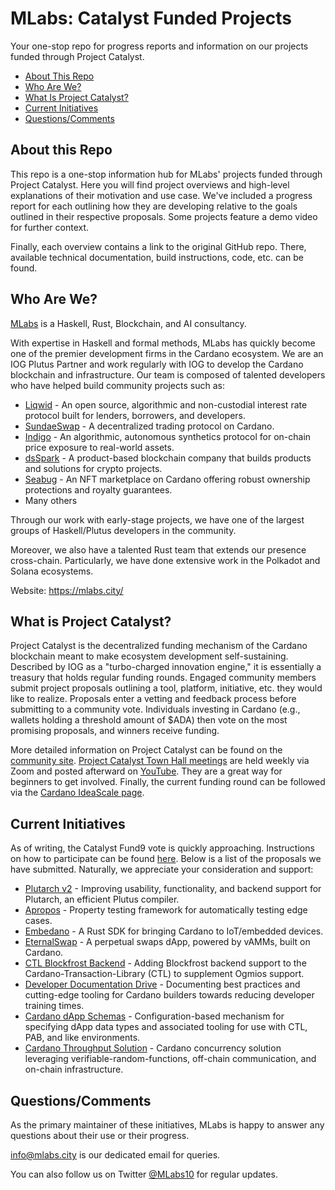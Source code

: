 # MLabs: Catalyst Funded Projects
Your one-stop repo for progress reports and information on our projects funded through Project Catalyst.

- [About This Repo](#about-this-repo)
- [Who Are We?](#who-are-we)
- [What Is Project Catalyst?](#what-is-project-catalyst)
- [Current Initiatives](#current-initiatives)
- [Questions/Comments](#questionscomments)

## About this Repo
This repo is a one-stop information hub for MLabs' projects funded through Project Catalyst. Here you will find project overviews and high-level explanations of their motivation and use case. We've included a progress report for each outlining how they are developing relative to the goals outlined in their respective proposals. Some projects feature a demo video for further context.

Finally, each overview contains a link to the original GitHub repo. There, available technical documentation, build instructions, code, etc. can be found.

## Who Are We?
[MLabs](https://mlabs.city) is a Haskell, Rust, Blockchain, and AI consultancy.

With expertise in Haskell and formal methods, MLabs has quickly become one of the premier development firms in the Cardano ecosystem. We are an IOG Plutus Partner and work regularly with IOG to develop the Cardano blockchain and infrastructure. Our team is composed of talented developers who have helped build community projects such as:

- [Liqwid](https://www.liqwid.finance/) - An open source, algorithmic and non-custodial interest rate protocol built for lenders, borrowers, and developers.
- [SundaeSwap](https://sundaeswap.finance/) - A decentralized trading protocol on Cardano.
- [Indigo](https://indigoprotocol.io/) - An algorithmic, autonomous synthetics protocol for on-chain price exposure to real-world assets.
- [dsSpark](https://www.dcspark.io/) - A product-based blockchain company that builds products and solutions for crypto projects.
- [Seabug](https://seabug.io/) - An NFT marketplace on Cardano offering robust ownership protections and royalty guarantees.
- Many others

Through our work with early-stage projects, we have one of the largest groups of Haskell/Plutus developers in the community. 

Moreover, we also have a talented Rust team that extends our presence cross-chain. Particularly, we have done extensive work in the Polkadot and Solana ecosystems.


Website: https://mlabs.city/

## What is Project Catalyst?
Project Catalyst is the decentralized funding mechanism of the Cardano blockchain meant to make ecosystem development self-sustaining. Described by IOG as a "turbo-charged innovation engine," it is essentially a treasury that holds regular funding rounds. Engaged community members submit project proposals outlining a tool, platform, initiative, etc. they would like to realize. Proposals enter a vetting and feedback process before submitting to a community vote. Individuals investing in Cardano (e.g., wallets holding a threshold amount of $ADA) then vote on the most promising proposals, and winners receive funding.

More detailed information on Project Catalyst can be found on the [community site](https://projectcatalyst.org/). [Project Catalyst Town Hall meetings](https://zoom.us/meeting/register/tJEtduyupzMvHNUczCQwfFJGcXzmw2lDwkIf) are held weekly via Zoom and posted afterward on [YouTube](https://www.youtube.com/watch?v=4GMkGz333I0&list=PLnPTB0CuBOByRhpTUdALq4J89m_h7QqLk). They are a great way for beginners to get involved. Finally, the current funding round can be followed via the [Cardano IdeaScale page](https://cardano.ideascale.com/).

## Current Initiatives
As of writing, the Catalyst Fund9 vote is quickly approaching. Instructions on how to participate can be found [here](https://iohk.zendesk.com/hc/en-us/articles/900005679386-Catalyst-registration-and-voting-guide). Below is a list of the proposals we have submitted. Naturally, we appreciate your consideration and support:

- [Plutarch v2](https://cardano.ideascale.com/c/idea/414065) - Improving usability, functionality, and backend support for Plutarch, an efficient Plutus compiler. 
- [Apropos](https://cardano.ideascale.com/c/idea/414086) -  Property testing framework for automatically testing edge cases.
- [Embedano](https://cardano.ideascale.com/c/idea/414017) - A Rust SDK for bringing Cardano to IoT/embedded devices.
- [EternalSwap](https://cardano.ideascale.com/c/idea/414032) - A perpetual swaps dApp, powered by vAMMs, built on Cardano.
- [CTL Blockfrost Backend](https://cardano.ideascale.com/c/idea/420791) - Adding Blockfrost backend support to the Cardano-Transaction-Library (CTL) to supplement Ogmios support. 
- [Developer Documentation Drive](https://cardano.ideascale.com/c/idea/420778) - Documenting best practices and cutting-edge tooling for Cardano builders towards reducing developer training times.
- [Cardano dApp Schemas](https://cardano.ideascale.com/c/idea/421376) - Configuration-based mechanism for specifying dApp data types and associated tooling for use with CTL, PAB, and like environments.
- [Cardano Throughput Solution](https://cardano.ideascale.com/c/idea/422388) - Cardano concurrency solution leveraging verifiable-random-functions, off-chain communication, and on-chain infrastructure.
 

## Questions/Comments
As the primary maintainer of these initiatives, MLabs is happy to answer any questions about their use or their progress.

info@mlabs.city is our dedicated email for queries.

You can also follow us on Twitter [@MLabs10](https://twitter.com/MLabs10) for regular updates.
